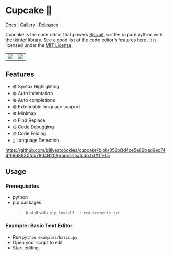 # Cupcake 🧁

[Docs](https://billyeatcookies.github.io/cupcake/pages/docs.html) |
[Gallery](https://billyeatcookies.github.io/cupcake/index.html) |
[Releases](https://github.com/billyeatcookies/cupcake/releases)

<!--
<table>
    <td>
        <a href=https://billyeatcookies.github.io/cupcake/pages/docs.html>Docs</a>
    </td>
    <td>
        <a href=https://billyeatcookies.github.io/cupcake/index.html>Documentation</a>
    </td>
    <td>
        <a href=https://github.com/billyeatcookies/cupcake/releases>Releases</a>
    </td>
</table> -->
Cupcake is the code editor that powers [Biscuit](https://github.com/billyeatcookies/Biscuit), written in pure python with the tkinter library. See a good list of the code editor's features [here](#features). It is licensed under the [MIT License](./LICENSE).

<table>
    <td>
        <img src=https://user-images.githubusercontent.com/70792552/162617435-a9145e3e-e380-4afd-8e78-cbeedeb1bd24.gif />
    </td>
    <td>
        <img src=https://user-images.githubusercontent.com/70792552/162617464-65169951-fc20-44f3-9f24-a7d80cb6eb10.gif />
    </td>
</table>

<!-- ![something](.github/res/screenshot.png) -->

## Features

- `🟢` Syntax Highlighting
- `🟢` Auto Indentation
- `🟢` Auto completions
- `🟢` Extendable language support
- `🟢` Minimap
- `🟡` Find Replace
- `🟡` Code Debugging
- `🟡` Code Folding
- `🔴` Language Detection

https://github.com/billyeatcookies/cupcake/blob/356b8d4ce5e86bad9ec744f6968830fdb78d4920/proposals/todo.txt#L1-L5

## Usage

### Prerequisites

- python
- pip packages
    > Install with `pip install -r requirements.txt`

### Example: Basic Text Editor

- Run `python examples/basic.py`
- Open your script to edit
- Start editing.
